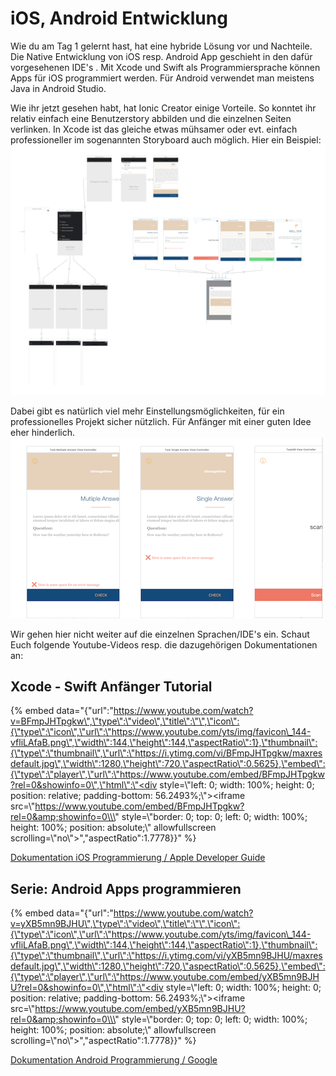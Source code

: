 # iOS, Android Entwicklung

Wie du am Tag 1 gelernt hast, hat eine hybride Lösung vor und Nachteile. Die Native Entwicklung von iOS resp. Android App geschieht in den dafür vorgesehenen IDE's . Mit Xcode und Swift als Programmiersprache können Apps für iOS programmiert werden. Für Android verwendet man meistens Java in Android Studio.

Wie ihr jetzt gesehen habt, hat Ionic Creator einige Vorteile. So konntet ihr relativ einfach eine Benutzerstory abbilden und die einzelnen Seiten verlinken. In Xcode ist das gleiche etwas mühsamer oder evt. einfach professioneller im sogenannten Storyboard auch möglich. Hier ein Beispiel: ![](../.gitbook/assets/xcode-storyboard1.png)

Dabei gibt es natürlich viel mehr Einstellungsmöglichkeiten, für ein professionelles Projekt sicher nützlich. Für Anfänger mit einer guten Idee eher hinderlich. ![](../.gitbook/assets/xcode-storyboard2.png)

Wir gehen hier nicht weiter auf die einzelnen Sprachen/IDE's ein. Schaut Euch folgende Youtube-Videos resp. die dazugehörigen Dokumentationen an:

## Xcode - Swift Anfänger Tutorial

{% embed data="{\"url\":\"https://www.youtube.com/watch?v=BFmpJHTpgkw\",\"type\":\"video\",\"title\":\"\",\"icon\":{\"type\":\"icon\",\"url\":\"https://www.youtube.com/yts/img/favicon\_144-vfliLAfaB.png\",\"width\":144,\"height\":144,\"aspectRatio\":1},\"thumbnail\":{\"type\":\"thumbnail\",\"url\":\"https://i.ytimg.com/vi/BFmpJHTpgkw/maxresdefault.jpg\",\"width\":1280,\"height\":720,\"aspectRatio\":0.5625},\"embed\":{\"type\":\"player\",\"url\":\"https://www.youtube.com/embed/BFmpJHTpgkw?rel=0&showinfo=0\",\"html\":\"<div style=\\\"left: 0; width: 100%; height: 0; position: relative; padding-bottom: 56.2493%;\\\"><iframe src=\\\"https://www.youtube.com/embed/BFmpJHTpgkw?rel=0&amp;showinfo=0\\\" style=\\\"border: 0; top: 0; left: 0; width: 100%; height: 100%; position: absolute;\\\" allowfullscreen scrolling=\\\"no\\\"></iframe></div>\",\"aspectRatio\":1.7778}}" %}

[Dokumentation iOS Programmierung / Apple Developer Guide ](https://developer.apple.com/library/content/navigation/)

## Serie: Android Apps programmieren

{% embed data="{\"url\":\"https://www.youtube.com/watch?v=yXB5mn9BJHU\",\"type\":\"video\",\"title\":\"\",\"icon\":{\"type\":\"icon\",\"url\":\"https://www.youtube.com/yts/img/favicon\_144-vfliLAfaB.png\",\"width\":144,\"height\":144,\"aspectRatio\":1},\"thumbnail\":{\"type\":\"thumbnail\",\"url\":\"https://i.ytimg.com/vi/yXB5mn9BJHU/maxresdefault.jpg\",\"width\":1280,\"height\":720,\"aspectRatio\":0.5625},\"embed\":{\"type\":\"player\",\"url\":\"https://www.youtube.com/embed/yXB5mn9BJHU?rel=0&showinfo=0\",\"html\":\"<div style=\\\"left: 0; width: 100%; height: 0; position: relative; padding-bottom: 56.2493%;\\\"><iframe src=\\\"https://www.youtube.com/embed/yXB5mn9BJHU?rel=0&amp;showinfo=0\\\" style=\\\"border: 0; top: 0; left: 0; width: 100%; height: 100%; position: absolute;\\\" allowfullscreen scrolling=\\\"no\\\"></iframe></div>\",\"aspectRatio\":1.7778}}" %}

[Dokumentation Android Programmierung / Google ](https://developer.android.com/guide/index.html)

